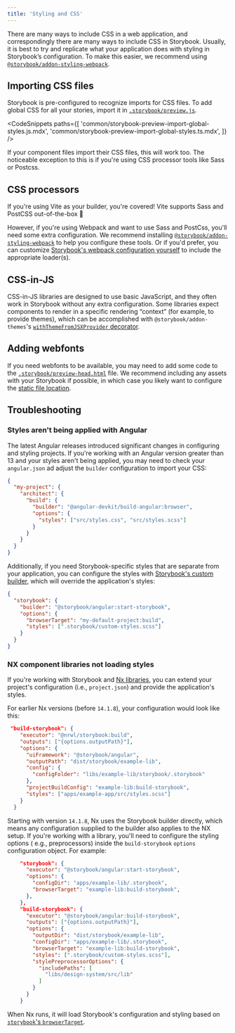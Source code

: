 ```yaml
---
title: 'Styling and CSS'
---
```


There are many ways to include CSS in a web application, and correspondingly there are many ways to include CSS in Storybook. Usually, it is best to try and replicate what your application does with styling in Storybook’s configuration. To make this easier, we recommend using [`@storybook/addon-styling-webpack`](https://storybook.js.org/addons/@storybook/addon-styling-webpack/).

## Importing CSS files

Storybook is pre-configured to recognize imports for CSS files. To add global CSS for all your stories, import it in [`.storybook/preview.js`](./overview.md#configure-story-rendering).

<!-- prettier-ignore-start -->

<CodeSnippets
  paths={[
    'common/storybook-preview-import-global-styles.js.mdx',
    'common/storybook-preview-import-global-styles.ts.mdx',
  ]}
/>

<!-- prettier-ignore-end -->

If your component files import their CSS files, this will work too. The noticeable exception to this is if you're using CSS processor tools like Sass or Postcss.

## CSS processors

If you're using Vite as your builder, you're covered! Vite supports Sass and PostCSS out-of-the-box 🎉

However, if you're using Webpack and want to use Sass and PostCss, you'll need some extra configuration. We recommend installing [`@storybook/addon-styling-webpack`](https://storybook.js.org/addons/@storybook/addon-styling-webpack/) to help you configure these tools. Or if you'd prefer, you can customize [Storybook's webpack configuration yourself](../builders/webpack.md#override-the-default-configuration) to include the appropriate loader(s).

## CSS-in-JS

CSS-in-JS libraries are designed to use basic JavaScript, and they often work in Storybook without any extra configuration. Some libraries expect components to render in a specific rendering “context” (for example, to provide themes), which can be accomplished with `@storybook/addon-themes`'s [`withThemeFromJSXProvider` decorator](https://github.com/storybookjs/storybook/blob/next/code/addons/themes/docs/api.md#withthemefromjsxprovider).

## Adding webfonts

If you need webfonts to be available, you may need to add some code to the [`.storybook/preview-head.html`](./story-rendering.md#adding-to-head) file. We recommend including any assets with your Storybook if possible, in which case you likely want to configure the [static file location](./images-and-assets.md#serving-static-files-via-storybook-configuration).

## Troubleshooting

### Styles aren't being applied with Angular

The latest Angular releases introduced significant changes in configuring and styling projects. If you're working with an Angular version greater than 13 and your styles aren't being applied, you may need to check your `angular.json` ad adjust the `builder` configuration to import your CSS:

```json
{
  "my-project": {
    "architect": {
      "build": {
        "builder": "@angular-devkit/build-angular:browser",
        "options": {
          "styles": ["src/styles.css", "src/styles.scss"]
        }
      }
    }
  }
}
```

Additionally, if you need Storybook-specific styles that are separate from your application, you can configure the styles with [Storybook's custom builder](../get-started/install.md), which will override the application's styles:

```json
{
  "storybook": {
    "builder": "@storybook/angular:start-storybook",
    "options": {
      "browserTarget": "my-default-project:build",
      "styles": [".storybook/custom-styles.scss"]
    }
  }
}
```

### NX component libraries not loading styles

If you're working with Storybook and [Nx libraries](https://nx.dev/structure/library-types),
you can extend your project's configuration (i.e., `project.json`) and provide the application's styles.

For earlier Nx versions (before `14.1.8`), your configuration would look like this:

```json
 "build-storybook": {
    "executor": "@nrwl/storybook:build",
    "outputs": ["{options.outputPath}"],
    "options": {
      "uiFramework": "@storybook/angular",
      "outputPath": "dist/storybook/example-lib",
      "config": {
        "configFolder": "libs/example-lib/storybook/.storybook"
      },
      "projectBuildConfig": "example-lib:build-storybook",
      "styles": ["apps/example-app/src/styles.scss"]
    }
  }
```

Starting with version `14.1.8`, Nx uses the Storybook builder directly, which means any configuration supplied to the builder also applies to the NX setup. If you're working with a library, you'll need to configure the styling options ( e.g., preprocessors) inside the `build-storybook` `options` configuration object. For example:

```json
    "storybook": {
      "executor": "@storybook/angular:start-storybook",
      "options": {
        "configDir": "apps/example-lib/.storybook",
        "browserTarget": "example-lib:build-storybook",
      },
    },
    "build-storybook": {
      "executor": "@storybook/angular:build-storybook",
      "outputs": ["{options.outputPath}"],
      "options": {
        "outputDir": "dist/storybook/example-lib",
        "configDir": "apps/example-lib/.storybook",
        "browserTarget": "example-lib:build-storybook",
        "styles": [".storybook/custom-styles.scss"],
        "stylePreprocessorOptions": {
          "includePaths": [
            "libs/design-system/src/lib"
          ]
        }
      }
    }
```

When Nx runs, it will load Storybook's configuration and styling based on [`storybook`'s `browserTarget`](https://nx.dev/storybook/extra-topics-for-angular-projects#setting-up-browsertarget).
